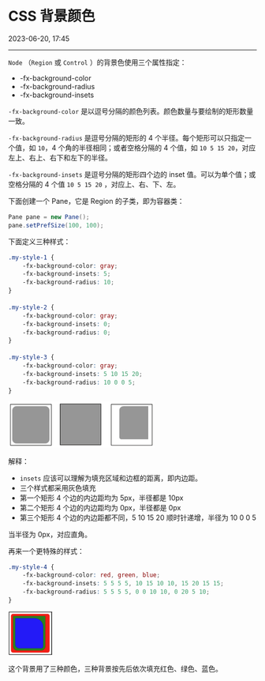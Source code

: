 # CSS 背景颜色

2023-06-20, 17:45
****
`Node` （`Region` 或 `Control` ）的背景色使用三个属性指定：

- -fx-background-color
- -fx-background-radius
- -fx-background-insets

`-fx-background-color` 是以逗号分隔的颜色列表。颜色数量与要绘制的矩形数量一致。

`-fx-background-radius` 是逗号分隔的矩形的 4 个半径。每个矩形可以只指定一个值，如 `10`，4 个角的半径相同；或者空格分隔的 4 个值，如 `10 5 15 20`，对应左上、右上、右下和左下的半径。

`-fx-background-insets` 是逗号分隔的矩形四个边的 inset 值。可以为单个值；或空格分隔的 4 个值 `10 5 15 20` ，对应上、右、下、左。

下面创建一个 Pane，它是 Region 的子类，即为容器类：

```java
Pane pane = new Pane();
pane.setPrefSize(100, 100);
```

下面定义三种样式：

```css
.my-style-1 {
	-fx-background-color: gray;
	-fx-background-insets: 5;
	-fx-background-radius: 10;
}

.my-style-2 {
	-fx-background-color: gray;
	-fx-background-insets: 0;
	-fx-background-radius: 0;
}

.my-style-3 {
	-fx-background-color: gray;
	-fx-background-insets: 5 10 15 20;
	-fx-background-radius: 10 0 0 5;
}
```

<img src="images/Pasted%20image%2020230620171214.png" style="zoom:50%;" />

解释：

- `insets` 应该可以理解为填充区域和边框的距离，即内边距。
- 三个样式都采用灰色填充
- 第一个矩形 4 个边的内边距均为 5px，半径都是 10px
- 第二个矩形 4 个边的内边距均为 0px，半径都是 0px
- 第三个矩形 4 个边的内边距都不同，5 10 15 20 顺时针递增，半径为 10 0 0 5

当半径为 0px，对应直角。

再来一个更特殊的样式：

```css
.my-style-4 {
	-fx-background-color: red, green, blue;
	-fx-background-insets: 5 5 5 5, 10 15 10 10, 15 20 15 15;
	-fx-background-radius: 5 5 5 5, 0 0 10 10, 0 20 5 10;
}
```

![](images/Pasted%20image%2020230620172015.png)

这个背景用了三种颜色，三种背景按先后依次填充红色、绿色、蓝色。

